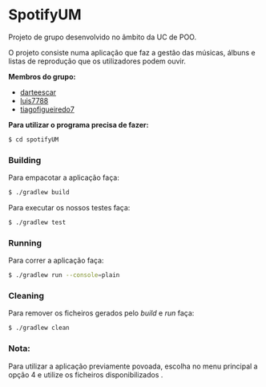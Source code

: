 # SpotifyUM

Projeto de grupo desenvolvido no âmbito da UC de POO.

O projeto consiste numa aplicação que faz a gestão das músicas, álbuns e listas de reprodução que os utilizadores podem ouvir.

**Membros do grupo:**

* [darteescar](https://github.com/darteescar)
* [luis7788](https://github.com/luis7788)
* [tiagofigueiredo7](https://github.com/tiagofigueiredo7)

**Para utilizar o programa precisa de fazer:**

```bash
$ cd spotifyUM
```

### Building

Para empacotar a aplicação faça:

```bash
$ ./gradlew build
```

Para executar os nossos testes faça:

```bash
$ ./gradlew test
```

### Running

Para correr a aplicação faça:

```bash
$ ./gradlew run --console=plain
```

### Cleaning

Para remover os ficheiros gerados pelo _build_ e _run_ faça:

```bash
$ ./gradlew clean
```

### Nota:

Para utilizar a aplicação previamente povoada, escolha no menu principal a opção 4 e utilize os ficheiros disponibilizados .
